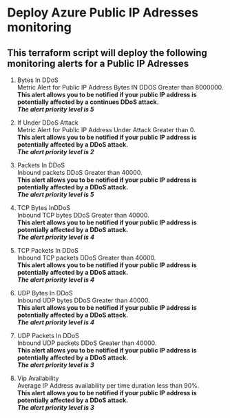 # Deploy Azure Public IP Adresses monitoring
## This terraform script will deploy the following monitoring alerts for a Public IP Adresses

1. Bytes In DDoS  
Metric Alert for Public IP Address Bytes IN DDOS Greater than 8000000.  
**This alert allows you to be notified if your public IP address is potentially affected by a continues DDoS attack.**  
***The alert priority level is 5***  

2. If Under DDoS Attack  
Metric Alert for Public IP Address Under Attack Greater than 0.  
**This alert allows you to be notified if your public IP address is potentially affected by a DDoS attack.**  
***The alert priority level is 2***  

3. Packets In DDoS  
Inbound packets DDoS Greater than 40000.  
**This alert allows you to be notified if your public IP address is potentially affected by a DDoS attack.**  
***The alert priority level is 5***  

4. TCP Bytes InDDoS  
Inbound TCP bytes DDoS Greater than 40000.  
**This alert allows you to be notified if your public IP address is potentially affected by a DDoS attack.**  
***The alert priority level is 4***  

5. TCP Packets In DDoS  
Inbound TCP packets DDoS Greater than 40000.  
**This alert allows you to be notified if your public IP address is potentially affected by a DDoS attack.**  
***The alert priority level is 4***  

6. UDP Bytes In DDoS  
Inbound UDP bytes DDoS Greater than 40000.  
**This alert allows you to be notified if your public IP address is potentially affected by a DDoS attack.**  
***The alert priority level is 4***  

7. UDP Packets In DDoS  
Inbound UDP packets DDoS Greater than 40000.  
**This alert allows you to be notified if your public IP address is potentially affected by a DDoS attack.**  
***The alert priority level is 3***  

8. Vip Availability  
Average IP Address availability per time duration less than 90%.  
**This alert allows you to be notified if your public IP address is potentially affected by a DDoS attack.**  
***The alert priority level is 3***  
